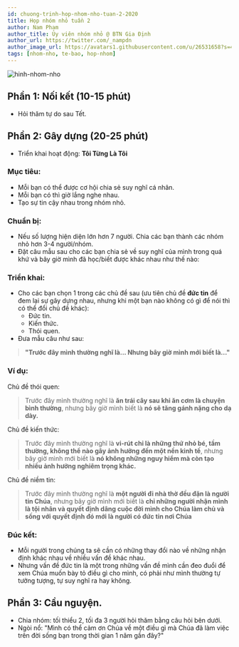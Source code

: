 ```yaml
---
id: chuong-trinh-hop-nhom-nho-tuan-2-2020
title: Họp nhóm nhỏ tuần 2
author: Nam Pham
author_title: Ủy viên nhóm nhỏ @ BTN Gia Định
author_url: https://twitter.com/_nampdn
author_image_url: https://avatars1.githubusercontent.com/u/26531658?s=460&v=4
tags: [nhom-nho, te-bao, hop-nhom]
---
```


![hinh-nhom-nho](https://images.unsplash.com/photo-1529156069898-49953e39b3ac?ixlib=rb-1.2.1&ixid=eyJhcHBfaWQiOjEyMDd9&auto=format&fit=crop&w=3289&q=80)

## Phần 1: Nối kết (10-15 phút)

- Hỏi thăm tự do sau Tết.

## Phần 2: Gây dựng (20-25 phút)

- Triển khai hoạt động: **Tôi Từng Là Tôi**

### Mục tiêu:
- Mỗi bạn có thể được cơ hội chia sẻ suy nghĩ cá nhân.
- Mỗi bạn có thì giờ lắng nghe nhau.
- Tạo sự tin cậy nhau trong nhóm nhỏ.

### Chuẩn bị:
- Nếu số lượng hiện diện lớn hơn 7 người. Chia các bạn thành các nhóm nhỏ hơn 3-4 người/nhóm.
- Đặt câu mẫu sau cho các bạn chia sẻ về suy nghĩ của mình trong quá khứ và bây giờ mình đã học/biết được khác nhau như thế nào:

### Triển khai:

- Cho các bạn chọn 1 trong các chủ đề sau (ưu tiên chủ đề **đức tin** để đem lại sự gây dựng nhau, nhưng khi một bạn nào không có gì để nói thì có thể đổi chủ đề khác):
    - Đức tin.
    - Kiến thức.
    - Thói quen.
- Đưa mẫu câu như sau:
> **"Trước đây mình thường nghĩ là... Nhưng bây giờ mình mới biết là..."**


### Ví dụ:

Chủ đề thói quen:
> Trước đây mình thường nghĩ là **ăn trái cây sau khi ăn cơm là chuyện bình thường**, nhưng bây giờ mình biết là **nó sẽ tăng gánh nặng cho dạ dày.**

Chủ đề kiến thức:
> Trước đây mình thường nghĩ là **vi-rút chỉ là những thứ nhỏ bé, tầm thường, không thể nào gây ảnh hưởng đến một nền kinh tế**, nhưng bây giờ mình mới biết là **nó không những nguy hiểm mà còn tạo nhiều ảnh hưởng nghiêm trọng khác.**

Chủ đề niềm tin:
> Trước đây mình thường nghĩ là **một người đi nhà thờ đều đặn là người tin Chúa**, nhưng bây giờ mình mới biết là **chỉ những người nhận mình là tội nhân và quyết định dâng cuộc đời mình cho Chúa làm chủ và sống với quyết định đó mới là người có đức tin nơi Chúa**

### Đúc kết:

- Mỗi người trong chúng ta sẽ cần có những thay đổi nào về những nhận định khác nhau về nhiều vấn đề khác nhau.
- Nhưng vấn đề đức tin là một trong những vấn đề mình cần đeo đuổi để xem Chúa muốn bày tỏ điều gì cho mình, có phải như mình thường tự tưởng tượng, tự suy nghĩ ra hay không.

## Phần 3: Cầu nguyện.

- Chia nhóm: tối thiểu 2, tối đa 3 người hỏi thăm bằng câu hỏi bên dưới.
- Ngòi nổ: "Mình có thể cảm ơn Chúa về một điều gì mà Chúa đã làm việc trên đời sống bạn trong thời gian 1 năm gần đây?"